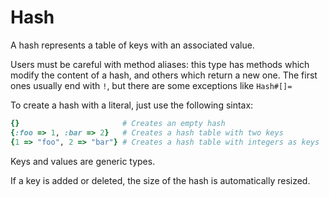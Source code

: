 # Hash

A hash represents a table of keys with an associated value.

Users must be careful with method aliases: this type has methods which modify the content of a hash, and others which return a new one. The first ones usually end with `!`, but there are some exceptions like `Hash#[]=`

To create a hash with a literal, just use the following sintax:

```ruby
{}                       # Creates an empty hash
{:foo => 1, :bar => 2}   # Creates a hash table with two keys
{1 => "foo", 2 => "bar"} # Creates a hash table with integers as keys
```

Keys and values are generic types.

If a key is added or deleted, the size of the hash is automatically resized.

